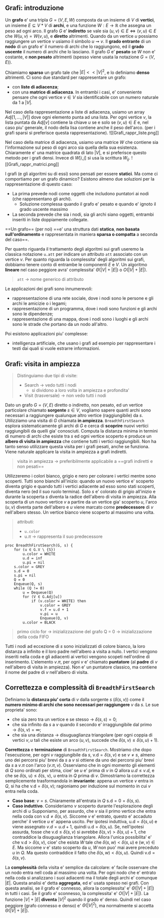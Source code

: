 ## Grafi: introduzione
Un **grafo** e' una tripla $G = (V, E, W)$ composta da un insieme di $V$ di **vertici**, un insieme $E \subseteq V * V$  di **archi**, e una funzione $W : E \rightarrow \mathbb{R}$ che assegna un peso ad ogni arco. Il grafo $G$ e' **indiretto** se vale sia $(u, v) \in E \iff (v, u) \in E$ che $W(u, v) = W(v, u)$, e **diretto** altrimenti.
Quando da un vertice $u$ possiamo raggiungere un vertice $v$ usiamo il simbolo $u ⇝ v$.
Il **grado entrante** di un **nodo** di un grafo e' il numero di archi che lo raggiungono, ed il **grado uscente** il numero di archi che lo lasciano. Il grafo $G$ e' **pesato** se $W$ non e' costante, e **non pesato** altrimenti (spesso viene usata la notazione $G = (V, E)$).

Chiamiamo **sparso** un grafo tale che $|E| << |V|^2$, e lo definiamo **denso** altrimenti.
Ci sono due standard per rappresentare un grafo:
- con **liste di adiacenza**;
- con una **matrice di adiacenza**.
In entrambi i casi, e' conveniente pensare che ogni vertice $v \in V$ sia identificabile con un numero naturale da 1 a $|V|$.

Nel caso della rappresentazione a liste di adiacenza, usiamo un array $Adj[1, ..., |V|]$ dove ogni elemento punta ad una lista. Per ogni vertice $v$, la lista puntata da $Adj[v]$ contiene la chiave $u$ se e solo se $(v, u) \in E$ e, nel caso piu' generale, il nodo della lisa contiene anche il peso dell'arco. (per i grafi sparsi si preferisce questa rappresentazione).
![[Grafi_rappr_liste.png]]

Nel caso della matrice di adiacenza, usiamo una matrice $W$ che contiene sia l'informazione sul peso di ogni arco sia quella della sua esistenza. Chiaramente e' una matrice quadrata di lato $|V|$, e si preferisce questo metodo per i grafi densi.
Invece di $W[i, j]$ si usa la scrittura $W_{ij}$.
![[Grafi_rappr_matrici.png]]

I grafi (e gli algoritmi su di essi) sono pensati per essere **statici**.
Ma come ci comportiamo per un grafo dinamico? Esistono almeno due soluzioni per la rappresentazione di questo caso:
- La prima prevede nodi come oggetti che includono puntatori ai nodi (che rappresentano gli archi).
	- Soluzione complessa quando il grafo e' pesato e quando e' ignoto il grado uscente massimo
- La seconda prevede che sia i nodi, sia gli archi siano oggetti, entrambi inseriti in liste doppiamente collegate.

==Un grafo== (per noi) ==e' una struttura dati **statica**, **non basata sull'ordinamento** e rappresentata in maniera **sparsa o compatta** a seconda del caso==.

Per quanto riguarda il trattamento degli algoritmi sui grafi useremo la classica notazione `u.att` per indicare un attributo `att` associato con un vertice $v$. 
Per quanto riguarda la complessita' degli algoritmi sui grafi, dobbiamo tenere conto di entrambe le componenti $E$ e $V$. Un algoritmo **lineare** nel caso peggiore avra' complessita' $\Theta(|V| + |E|)$ o $O(|V| + |E|)$. 

>`att` $\rightarrow$ nome generico di attributo

Le applicazioni dei grafi sono innumerevoli:
- rappresentazione di una rete sociale, dove i nodi sono le persone e gli archi le amicizie o i legami;
- rappresentazione di un programma, dove i nodi sono funzioni e gli archi sono le dipendenze;
- rappresentazione di una mappa, dove i nodi sono i luoghi e gli archi sono le strade che portano da un nodo all'altro.

Poi esistono applicazioni piu' complesse:
- intelligenza artificiale, che usano i grafi ad esempio per rappresentare i testi dai quali si vuole estrarre informazioni.

## Grafi: visita in ampiezza

> Distinguiamo due tipi di visite:
> 	- Search $\rightarrow$ vedo tutti i nodi 
> 		- si dividono a loro volta in ampiezza e profondita'
> 	- Visit (trasversale) $\rightarrow$ non vedo tutti i nodi

Dato un grafo $G = (V, E)$ diretto o indiretto, non pesato, ed un vertice particolare chiamato **sorgente** $s \in V$, vogliamo sapere quanti archi sono necessari a raggiungere qualunque altro vertice (raggiungibile) da $s$. Utilizziamo una visita di $G$ chiamata **in ampiezza**.
`BreadthFirstSearch` esplora sistematicamente gli archi di $G$ e cerca di **scoprire** nuovi vertici raggiungibili da quelli gia' conosciuti. Computa la distanza minima in termini di numero di archi che esiste tra $s$ ed ogni vertice scoperto e produce un **albero di visita in ampiezza** che contiene tutti i vertici raggiungibili. 
Non ha tanto senso utilizzare questa visita per i grafi pesati, anche se funziona. Viene naturale applicare la visita in ampiezza a grafi indiretti.

> visita in ampiezza $\rightarrow$ preferibilmente applicabile a ==grafi indiretti e non pesati==

Utilizzeremo i colori bianco, grigio e nero per colorare i vertici mentre sono scoperti.
Tutti sono bianchi all'inizio: quando un nuovo vertice e' scoperto diventa grigio e quando tutti i vertici adiacente ad esso sono stati scoperti, diventa nero (ed il suo ruolo termina). Solo $s$ e' colorato di grigio all'inizio e durante la scoperta $s$ diventa la radice dell'albero di visita in ampiezza.
Alla scoperta di un nuovo vertice $v$ a partire da un vertice gia' scoperto $u$, l'arco $(u, v)$ diventa parte dell'albero e $u$ viene marcato come **predecessore** di $v$ nell'albero stesso.
Un vertice bianco viene scoperto al massimo una volta.

> attributi:
> 	- `u.color`
> 	- u.$\pi$ $\rightarrow$ rappresenta il suo predecessore

``` Pseudocodice
proc BreadthFirstSearch(G, s) {
	for (u ∈ G.V \ {S})
		u.color = WHITE
		u.d = inf
		u.pi = nil
	s.color = GREY
	s.d = 0
	s.pi = nil
	Q = 0
	Enqueue(Q, s)
	while (Q != 0)
		u = Dequeue(Q)
		for (V ∈ G.Adj[u])
			if (v.color = WHITE) then
				v.color = GREY
				v.f = u.d + 1
				v.pi = u
				Enqueue(Q, v)
		u.color = BLACK
```

> primo ciclo for $\rightarrow$ inizializzazione del grafo
> Q = 0 $\rightarrow$ inizializzazione della coda FIFO

Tutti i nodi ad eccezione di $s$ sono inizializzati di colore bianco, la loro distanza a infinito e il loro padre nell'albero a visita a nullo. I vertici vengono inseriti nella coda e gli adiacenti ai vertici vengono scopeti nell'ordine di inserimento. L'elemento $v.\pi$, per ogni $v$ e' chiamato **puntatore** (al **padre** di $v$ nell'albero di visita in ampiezza). Non e' un puntatore classico, ma contiene il nome del padre di $v$ nell'albero di visita.
## Correttezza e complessità di `BreadthFirstSearch`
Definiamo la **distanza piu' corta** di $v$ dalla sorgente $s$ ($\delta(s,v)$) come il **numero minimo di archi che sono necessari per raggiungere** $v$ da $s$.
Le sue proprieta' sono:
- che sia zero tra un vertice e se stesso $\rightarrow$ $\delta(s,s) = 0$;
- che sia infinito da $s$ a $v$ quando il secondo e' irraggiungibile dal primo $\rightarrow \delta(s,v) = \infty$;
- che sia una distanza $\rightarrow$ disuguaglianza triangolare (per ogni coppia di vertici $v, u$ tali che esiste un arco $(u,v)$, succede che $\delta(s,v) \le \delta(s,u)+1$).

**Correttezza** e **terminazione** di `BreadthFirstSearch`. Mostriamo che dopo l'esecuzione, per ogni $v$ raggiungibile da $s$, $\text{v.d} = \delta(s,v)$ e se $v \ne s$, almeno uno dei percorsi piu' brevi da $s$ a $v$ si ottiene da uno dei percorsi piu' brevi da $s$ a $v.\pi$ con l'arco $(v.\pi, v)$.
Osserviamo che in ogni momento gli elementi di $Q$ sono ordinati per stima, cioe' se $u$ e' prima di $v$ in $Q$ allora $u.d \le v.d$, e che se $\delta(\text{s, u}) \le \delta(\text{s, v})$, $u$ entra in $Q$ prima di $v$.
Dimostriamo la correttezza semplicemente trasformandola in **invariante**: appena un vertice $v$ entra in $Q$, si ha che $\text{v.d} = \delta(s, v)$; ragioniamo per induzione sul momento in cui $v$ entra nella coda.

- **Caso base**: $v=s$. Chiaramente all'entrata in $Q$ $\text{s.d} = 0 = \delta(s, s)$.
- **Caso induttivo**. Consideriamo $v$ scoperto durante l'esplorazione degli archi di $u$ Supponiamo, per assurdo, che $v$ sia il primo vertice che entra nella coda con $\text{v.d} \ne \delta(s, v)$. Siccome $v$ e' entrato, questo e' accaduto perche' il vertice $u$ e' appena uscito. Per ipotesi induttiva, $\text{u.d} = \delta(s, u)$ e viene assegnato $v.d = u.d + 1$, quindi $\text{u.d} = \delta(s, u)$. Se, nell'ipotesi assurda, fosse che $\text{v.d} \le \delta(s, v)$ si avrebbe $\delta(s, v) > \delta(s, u)+1$, che contraddice la disuguaglianza triangolare. Allora l'unica possibilita' e' che $\text{v.d} > \delta(s, v)$, cioe' che esista $W$ tale che $\delta(s, w) < \delta(s, u)$ e $(w,v) \in E$. Ma siccome $v$ e' stato scoperto da $u$, $W$ non puo' mai avere preceduto $u$ in $Q$. Ma questo contraddice il fatto che $\delta(s,w) < \delta(s,u)$. Quindi $\text{v.d} = \delta(s, v)$.

La **complessità** della visita e' semplice da calcolare: e' facile osservare che un nodo entra nell coda al massimo una volta. Per ogni nodo che e' entrato nella coda si analizzano i suoi adiacenti ma il totale degli archi e' comunque $|E|$. 
Questa analisi e' detta **aggregata**, ed e' usata spesso nei grafi.
Con questa analisi, se il grafo e' connesso, allora la complessita' e' $\Theta(|V| + |E|)$ in tutti i casi. Se il grafo e' sconnesso, la complessita' e' $O(|V| + |E|)$. La funzione $|V| + |E|$ **diventa** $|V|^2$ quando il grado e' denso. Quindi nel caso peggiore (grafo connesso e denso) e' $\Theta(|V|^2)$, ma normalmente si accetta $\Theta(|V| + |E|)$.
